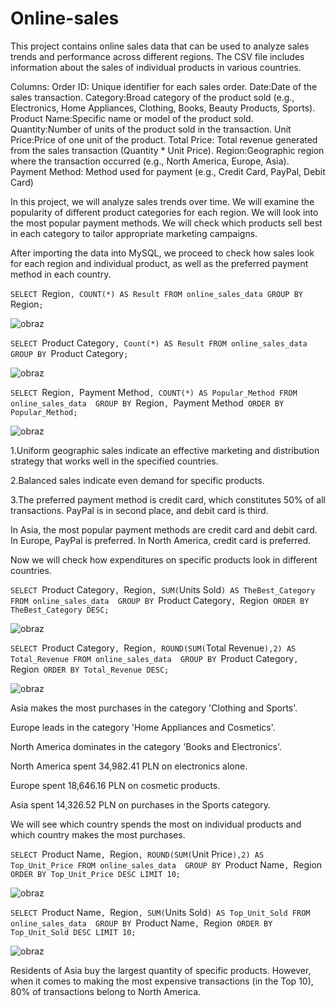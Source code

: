 # Online-sales
This project contains online sales data that can be used to analyze sales trends and performance across different regions. 
The CSV file includes information about the sales of individual products in various countries.

Columns:
  Order ID: Unique identifier for each sales order.
  Date:Date of the sales transaction.
  Category:Broad category of the product sold (e.g., Electronics, Home Appliances, Clothing, Books, Beauty Products, Sports).
  Product Name:Specific name or model of the product sold.
  Quantity:Number of units of the product sold in the transaction.
  Unit Price:Price of one unit of the product.
  Total Price: Total revenue generated from the sales transaction (Quantity * Unit Price).
  Region:Geographic region where the transaction occurred (e.g., North America, Europe, Asia).
  Payment Method: Method used for payment (e.g., Credit Card, PayPal, Debit Card)

In this project, we will analyze sales trends over time. We will examine the popularity of different product categories for each region. 
We will look into the most popular payment methods. We will check which products sell best in each category to tailor appropriate marketing campaigns.

After importing the data into MySQL, we proceed to check how sales look for each region and individual product, as well as the preferred payment method in each country.

`SELECT `Region`, COUNT(*) AS Result FROM online_sales_data GROUP BY `Region`;`

![obraz](https://github.com/biku89/Online-sales/assets/169537978/3c9ff300-b8d6-476f-ab45-7e5d1a61a23a)

`SELECT `Product Category`, Count(*) AS Result FROM online_sales_data GROUP BY `Product Category`;`

![obraz](https://github.com/biku89/Online-sales/assets/169537978/9832882f-a287-4ef5-8ae0-bee952046e8b)

`SELECT `Region`, `Payment Method`, COUNT(*) AS Popular_Method FROM online_sales_data 
GROUP BY `Region`, `Payment Method`
ORDER BY Popular_Method;`

![obraz](https://github.com/biku89/Online-sales/assets/169537978/8f3cc486-80cb-4fe9-b206-c29caeb0fbf1)

1.Uniform geographic sales indicate an effective marketing and distribution strategy that works well in the specified countries.

2.Balanced sales indicate even demand for specific products.

3.The preferred payment method is credit card, which constitutes 50% of all transactions. PayPal is in second place, and debit card is third.

  In Asia, the most popular payment methods are credit card and debit card.
  In Europe, PayPal is preferred.
  In North America, credit card is preferred.


Now we will check how expenditures on specific products look in different countries.

`SELECT `Product Category`, `Region`, SUM(`Units Sold`) AS TheBest_Category FROM online_sales_data 
GROUP BY `Product Category`, `Region`
ORDER BY TheBest_Category DESC;`

![obraz](https://github.com/biku89/Online-sales/assets/169537978/cc672f4f-1962-4783-bbc8-43f5ac8a8c8c)

`SELECT `Product Category`, `Region`, ROUND(SUM(`Total Revenue`),2) AS Total_Revenue FROM online_sales_data 
GROUP BY `Product Category`, `Region`
ORDER BY Total_Revenue DESC;`

![obraz](https://github.com/biku89/Online-sales/assets/169537978/66dcd61b-8a7b-4ec2-b1b0-49fc65788864)

Asia makes the most purchases in the category 'Clothing and Sports'.

Europe leads in the category 'Home Appliances and Cosmetics'.

North America dominates in the category 'Books and Electronics'.

North America spent 34,982.41 PLN on electronics alone.

Europe spent 18,646.16 PLN on cosmetic products.

Asia spent 14,326.52 PLN on purchases in the Sports category.


We will see which country spends the most on individual products and which country makes the most purchases.

`SELECT `Product Name`, `Region`, ROUND(SUM(`Unit Price`),2) AS Top_Unit_Price FROM online_sales_data 
GROUP BY `Product Name`, `Region`
ORDER BY Top_Unit_Price DESC LIMIT 10;`

![obraz](https://github.com/biku89/Online-sales/assets/169537978/f125156d-3722-474e-8925-d60755c9c9c6)

`SELECT `Product Name`, `Region`, SUM(`Units Sold`) AS Top_Unit_Sold FROM online_sales_data 
GROUP BY `Product Name`, `Region`
ORDER BY Top_Unit_Sold DESC LIMIT 10;`

![obraz](https://github.com/biku89/Online-sales/assets/169537978/27d47909-026b-4943-92ae-4fb568f0ac08)

Residents of Asia buy the largest quantity of specific products.
However, when it comes to making the most expensive transactions (in the Top 10), 80% of transactions belong to North America.




